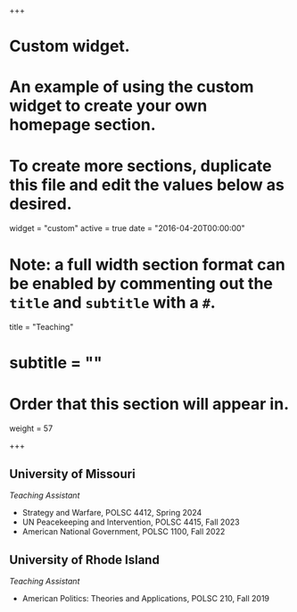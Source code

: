 +++
# Custom widget.
# An example of using the custom widget to create your own homepage section.
# To create more sections, duplicate this file and edit the values below as desired.
widget = "custom"
active = true
date = "2016-04-20T00:00:00"

# Note: a full width section format can be enabled by commenting out the `title` and `subtitle` with a `#`.
title = "Teaching"
# subtitle = ""


# Order that this section will appear in.
weight = 57


+++
<h2>University of Missouri</h2>


_Teaching Assistant_
+ Strategy and Warfare, POLSC 4412, Spring 2024
+ UN Peacekeeping and Intervention, POLSC 4415, Fall 2023 
+ American National Government, POLSC 1100, Fall 2022

<h2>University of Rhode Island</h2>


_Teaching Assistant_
+ American Politics: Theories and Applications, POLSC 210, Fall 2019 
